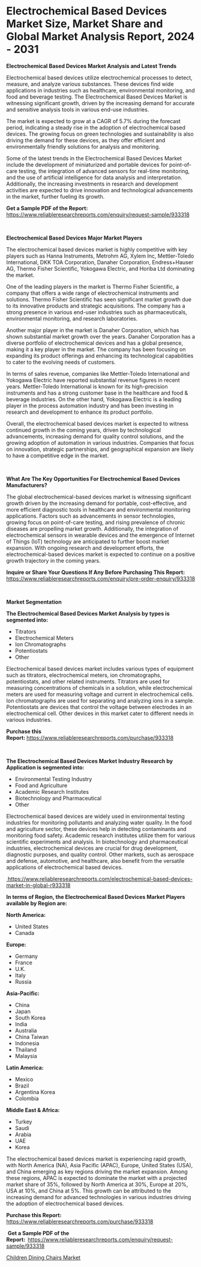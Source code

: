 <p><h1>Electrochemical Based Devices Market Size, Market Share and Global Market Analysis Report, 2024 - 2031</h1></p><p><strong>Electrochemical Based Devices Market Analysis and Latest Trends</strong></p>
<p><p>Electrochemical based devices utilize electrochemical processes to detect, measure, and analyze various substances. These devices find wide applications in industries such as healthcare, environmental monitoring, and food and beverage testing. The Electrochemical Based Devices Market is witnessing significant growth, driven by the increasing demand for accurate and sensitive analysis tools in various end-use industries.</p><p>The market is expected to grow at a CAGR of 5.7% during the forecast period, indicating a steady rise in the adoption of electrochemical based devices. The growing focus on green technologies and sustainability is also driving the demand for these devices, as they offer efficient and environmentally friendly solutions for analysis and monitoring.</p><p>Some of the latest trends in the Electrochemical Based Devices Market include the development of miniaturized and portable devices for point-of-care testing, the integration of advanced sensors for real-time monitoring, and the use of artificial intelligence for data analysis and interpretation. Additionally, the increasing investments in research and development activities are expected to drive innovation and technological advancements in the market, further fueling its growth.</p></p>
<p><strong>Get a Sample PDF of the Report:&nbsp;</strong> <a href="https://www.reliableresearchreports.com/enquiry/request-sample/933318">https://www.reliableresearchreports.com/enquiry/request-sample/933318</a></p>
<p>&nbsp;</p>
<p><strong>Electrochemical Based Devices Major Market Players</strong></p>
<p><p>The electrochemical based devices market is highly competitive with key players such as Hanna Instruments, Metrohm AG, Xylem Inc, Mettler-Toledo International, DKK TOA Corporation, Danaher Corporation, Endress+Hauser AG, Thermo Fisher Scientific, Yokogawa Electric, and Horiba Ltd dominating the market.</p><p>One of the leading players in the market is Thermo Fisher Scientific, a company that offers a wide range of electrochemical instruments and solutions. Thermo Fisher Scientific has seen significant market growth due to its innovative products and strategic acquisitions. The company has a strong presence in various end-user industries such as pharmaceuticals, environmental monitoring, and research laboratories.</p><p>Another major player in the market is Danaher Corporation, which has shown substantial market growth over the years. Danaher Corporation has a diverse portfolio of electrochemical devices and has a global presence, making it a key player in the market. The company has been focusing on expanding its product offerings and enhancing its technological capabilities to cater to the evolving needs of customers.</p><p>In terms of sales revenue, companies like Mettler-Toledo International and Yokogawa Electric have reported substantial revenue figures in recent years. Mettler-Toledo International is known for its high-precision instruments and has a strong customer base in the healthcare and food & beverage industries. On the other hand, Yokogawa Electric is a leading player in the process automation industry and has been investing in research and development to enhance its product portfolio.</p><p>Overall, the electrochemical based devices market is expected to witness continued growth in the coming years, driven by technological advancements, increasing demand for quality control solutions, and the growing adoption of automation in various industries. Companies that focus on innovation, strategic partnerships, and geographical expansion are likely to have a competitive edge in the market.</p></p>
<p>&nbsp;</p>
<p><strong>What Are The Key Opportunities For Electrochemical Based Devices Manufacturers?</strong></p>
<p><p>The global electrochemical-based devices market is witnessing significant growth driven by the increasing demand for portable, cost-effective, and more efficient diagnostic tools in healthcare and environmental monitoring applications. Factors such as advancements in sensor technologies, growing focus on point-of-care testing, and rising prevalence of chronic diseases are propelling market growth. Additionally, the integration of electrochemical sensors in wearable devices and the emergence of Internet of Things (IoT) technology are anticipated to further boost market expansion. With ongoing research and development efforts, the electrochemical-based devices market is expected to continue on a positive growth trajectory in the coming years.</p></p>
<p><strong>Inquire or Share Your Questions If Any Before Purchasing This Report:</strong> <a href="https://www.reliableresearchreports.com/enquiry/pre-order-enquiry/933318">https://www.reliableresearchreports.com/enquiry/pre-order-enquiry/933318</a></p>
<p>&nbsp;</p>
<p><strong>Market Segmentation</strong></p>
<p><strong>The Electrochemical Based Devices Market Analysis by types is segmented into:</strong></p>
<p><ul><li>Titrators</li><li>Electrochemical Meters</li><li>Ion Chromatographs</li><li>Potentiostats</li><li>Other</li></ul></p>
<p><p>Electrochemical based devices market includes various types of equipment such as titrators, electrochemical meters, ion chromatographs, potentiostats, and other related instruments. Titrators are used for measuring concentrations of chemicals in a solution, while electrochemical meters are used for measuring voltage and current in electrochemical cells. Ion chromatographs are used for separating and analyzing ions in a sample. Potentiostats are devices that control the voltage between electrodes in an electrochemical cell. Other devices in this market cater to different needs in various industries.</p></p>
<p><strong>Purchase this Report:&nbsp;</strong><a href="https://www.reliableresearchreports.com/purchase/933318">https://www.reliableresearchreports.com/purchase/933318</a></p>
<p>&nbsp;</p>
<p><strong>The Electrochemical Based Devices Market Industry Research by Application is segmented into:</strong></p>
<p><ul><li>Environmental Testing Industry</li><li>Food and Agriculture</li><li>Academic Research Institutes</li><li>Biotechnology and Pharmaceutical</li><li>Other</li></ul></p>
<p><p>Electrochemical based devices are widely used in environmental testing industries for monitoring pollutants and analyzing water quality. In the food and agriculture sector, these devices help in detecting contaminants and monitoring food safety. Academic research institutes utilize them for various scientific experiments and analysis. In biotechnology and pharmaceutical industries, electrochemical devices are crucial for drug development, diagnostic purposes, and quality control. Other markets, such as aerospace and defense, automotive, and healthcare, also benefit from the versatile applications of electrochemical based devices.</p></p>
<p><a href="https://www.reliableresearchreports.com/electrochemical-based-devices-market-in-global-r933318">&nbsp;https://www.reliableresearchreports.com/electrochemical-based-devices-market-in-global-r933318</a></p>
<p><strong>In terms of Region, the Electrochemical Based Devices Market Players available by Region are:</strong></p>
<p>
    <p> <strong> North America: </strong>
        <ul>
            <li>United States</li>
            <li>Canada</li>
        </ul>
        </p> 
    <p> <strong> Europe: </strong>
        <ul>
            <li>Germany</li>
            <li>France</li>
            <li>U.K.</li>
            <li>Italy</li>
            <li>Russia</li>
        </ul>
        </p> 
    <p> <strong> Asia-Pacific: </strong>
        <ul>
            <li>China</li>
            <li>Japan</li>
            <li>South Korea</li>
            <li>India</li>
            <li>Australia</li>
            <li>China Taiwan</li>
            <li>Indonesia</li>
            <li>Thailand</li>
            <li>Malaysia</li>
        </ul>
        </p> 
    <p> <strong> Latin America: </strong>
        <ul>
            <li>Mexico</li>
            <li>Brazil</li>
            <li>Argentina Korea</li>
            <li>Colombia</li>
        </ul>
        </p> 
    <p> <strong> Middle East & Africa: </strong>
        <ul>
            <li>Turkey</li>
            <li>Saudi</li>
            <li>Arabia</li>
            <li>UAE</li>
            <li>Korea</li>
        </ul>
    </p>
    </p>
<p><p>The electrochemical based devices market is experiencing rapid growth, with North America (NA), Asia Pacific (APAC), Europe, United States (USA), and China emerging as key regions driving the market expansion. Among these regions, APAC is expected to dominate the market with a projected market share of 35%, followed by North America at 30%, Europe at 20%, USA at 10%, and China at 5%. This growth can be attributed to the increasing demand for advanced technologies in various industries driving the adoption of electrochemical based devices.</p></p>
<p><strong>Purchase this Report: </strong><a href="https://www.reliableresearchreports.com/purchase/933318">https://www.reliableresearchreports.com/purchase/933318</a></p>
<p>&nbsp;<strong>Get a Sample PDF of the Report:&nbsp;&nbsp;</strong><a href="https://www.reliableresearchreports.com/enquiry/request-sample/933318">https://www.reliableresearchreports.com/enquiry/request-sample/933318</a></p>
<p><strong></strong></p>
<p><p><a href="https://github.com/lbird53714/Market-Research-Report-List-4/blob/main/children-dining-chairs-market.md">Children Dining Chairs Market</a></p></p>
